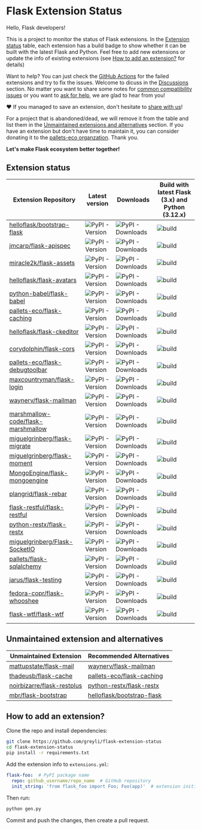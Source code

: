 # Flask Extension Status

Hello, Flask developers!

This is a project to monitor the status of Flask extensions. In the [Extension status](#extension-status) table, each extension has a build badge to show whether it can be built with the latest Flask and Python. Feel free to add new extensions or update the info of existing extensions (see [How to add an extension?](#how-to-add-an-extension) for details)

Want to help? You can just check the [GitHub Actions](https://github.com/greyli/flask-extension-status/actions) for the failed extensions and try to fix the issues. Welcome to dicuss in the [Discussions](https://github.com/greyli/flask-extension-status/discussions) section. No matter you want to share some notes
for [common compatibility issues](https://github.com/greyli/flask-extension-status/discussions/categories/notes) or you want to [ask for help](https://github.com/greyli/flask-extension-status/discussions/categories/q-a), we are glad to hear from you!

❤️ If you managed to save an extension, don't hesitate to [share with us](https://github.com/greyli/flask-extension-status/discussions/categories/show-and-tell)!

For a project that is abandoned/dead, we will remove it from the table and list them in the [Unmaintained extensions and alternatives](#unmaintained-extensions-and-alternatives) section. If you have an extension but don't have time to maintain it, you can consider donating it to the [pallets-eco organzation](https://github.com/pallets-eco). Thank you.

**Let's make Flask ecosystem better together!**


## Extension status

<!-- TABLE_START -->

| Extension Repository | Latest version  |  Downloads | Build with latest Flask (3.x) and Python (3.12.x) |
| -------------------- | --------------- | ---------- | ------------------------------------------------- |
| [helloflask/bootstrap-flask](https://github.com/helloflask/bootstrap-flask) | ![PyPI - Version](https://img.shields.io/pypi/v/bootstrap-flask) | ![PyPI - Downloads](https://img.shields.io/pypi/dm/bootstrap-flask?color=darkgrey) | ![build](https://github.com/greyli/flask-extension-status/actions/workflows/bootstrap-flask.yml/badge.svg) |
| [jmcarp/flask-apispec](https://github.com/jmcarp/flask-apispec) | ![PyPI - Version](https://img.shields.io/pypi/v/flask-apispec) | ![PyPI - Downloads](https://img.shields.io/pypi/dm/flask-apispec?color=darkgrey) | ![build](https://github.com/greyli/flask-extension-status/actions/workflows/flask-apispec.yml/badge.svg) |
| [miracle2k/flask-assets](https://github.com/miracle2k/flask-assets) | ![PyPI - Version](https://img.shields.io/pypi/v/flask-assets) | ![PyPI - Downloads](https://img.shields.io/pypi/dm/flask-assets?color=darkgrey) | ![build](https://github.com/greyli/flask-extension-status/actions/workflows/flask-assets.yml/badge.svg) |
| [helloflask/flask-avatars](https://github.com/helloflask/flask-avatars) | ![PyPI - Version](https://img.shields.io/pypi/v/flask-avatars) | ![PyPI - Downloads](https://img.shields.io/pypi/dm/flask-avatars?color=darkgrey) | ![build](https://github.com/greyli/flask-extension-status/actions/workflows/flask-avatars.yml/badge.svg) |
| [python-babel/flask-babel](https://github.com/python-babel/flask-babel) | ![PyPI - Version](https://img.shields.io/pypi/v/flask-babel) | ![PyPI - Downloads](https://img.shields.io/pypi/dm/flask-babel?color=darkgrey) | ![build](https://github.com/greyli/flask-extension-status/actions/workflows/flask-babel.yml/badge.svg) |
| [pallets-eco/flask-caching](https://github.com/pallets-eco/flask-caching) | ![PyPI - Version](https://img.shields.io/pypi/v/flask-caching) | ![PyPI - Downloads](https://img.shields.io/pypi/dm/flask-caching?color=darkgrey) | ![build](https://github.com/greyli/flask-extension-status/actions/workflows/flask-caching.yml/badge.svg) |
| [helloflask/flask-ckeditor](https://github.com/helloflask/flask-ckeditor) | ![PyPI - Version](https://img.shields.io/pypi/v/flask-ckeditor) | ![PyPI - Downloads](https://img.shields.io/pypi/dm/flask-ckeditor?color=darkgrey) | ![build](https://github.com/greyli/flask-extension-status/actions/workflows/flask-ckeditor.yml/badge.svg) |
| [corydolphin/flask-cors](https://github.com/corydolphin/flask-cors) | ![PyPI - Version](https://img.shields.io/pypi/v/flask-cors) | ![PyPI - Downloads](https://img.shields.io/pypi/dm/flask-cors?color=darkgrey) | ![build](https://github.com/greyli/flask-extension-status/actions/workflows/flask-cors.yml/badge.svg) |
| [pallets-eco/flask-debugtoolbar](https://github.com/pallets-eco/flask-debugtoolbar) | ![PyPI - Version](https://img.shields.io/pypi/v/flask-debugtoolbar) | ![PyPI - Downloads](https://img.shields.io/pypi/dm/flask-debugtoolbar?color=darkgrey) | ![build](https://github.com/greyli/flask-extension-status/actions/workflows/flask-debugtoolbar.yml/badge.svg) |
| [maxcountryman/flask-login](https://github.com/maxcountryman/flask-login) | ![PyPI - Version](https://img.shields.io/pypi/v/flask-login) | ![PyPI - Downloads](https://img.shields.io/pypi/dm/flask-login?color=darkgrey) | ![build](https://github.com/greyli/flask-extension-status/actions/workflows/flask-login.yml/badge.svg) |
| [waynerv/flask-mailman](https://github.com/waynerv/flask-mailman) | ![PyPI - Version](https://img.shields.io/pypi/v/flask-mailman) | ![PyPI - Downloads](https://img.shields.io/pypi/dm/flask-mailman?color=darkgrey) | ![build](https://github.com/greyli/flask-extension-status/actions/workflows/flask-mailman.yml/badge.svg) |
| [marshmallow-code/flask-marshmallow](https://github.com/marshmallow-code/flask-marshmallow) | ![PyPI - Version](https://img.shields.io/pypi/v/flask-marshmallow) | ![PyPI - Downloads](https://img.shields.io/pypi/dm/flask-marshmallow?color=darkgrey) | ![build](https://github.com/greyli/flask-extension-status/actions/workflows/flask-marshmallow.yml/badge.svg) |
| [miguelgrinberg/flask-migrate](https://github.com/miguelgrinberg/flask-migrate) | ![PyPI - Version](https://img.shields.io/pypi/v/flask-migrate) | ![PyPI - Downloads](https://img.shields.io/pypi/dm/flask-migrate?color=darkgrey) | ![build](https://github.com/greyli/flask-extension-status/actions/workflows/flask-migrate.yml/badge.svg) |
| [miguelgrinberg/flask-moment](https://github.com/miguelgrinberg/flask-moment) | ![PyPI - Version](https://img.shields.io/pypi/v/flask-moment) | ![PyPI - Downloads](https://img.shields.io/pypi/dm/flask-moment?color=darkgrey) | ![build](https://github.com/greyli/flask-extension-status/actions/workflows/flask-moment.yml/badge.svg) |
| [MongoEngine/flask-mongoengine](https://github.com/MongoEngine/flask-mongoengine) | ![PyPI - Version](https://img.shields.io/pypi/v/flask-mongoengine) | ![PyPI - Downloads](https://img.shields.io/pypi/dm/flask-mongoengine?color=darkgrey) | ![build](https://github.com/greyli/flask-extension-status/actions/workflows/flask-mongoengine.yml/badge.svg) |
| [plangrid/flask-rebar](https://github.com/plangrid/flask-rebar) | ![PyPI - Version](https://img.shields.io/pypi/v/flask-rebar) | ![PyPI - Downloads](https://img.shields.io/pypi/dm/flask-rebar?color=darkgrey) | ![build](https://github.com/greyli/flask-extension-status/actions/workflows/flask-rebar.yml/badge.svg) |
| [flask-restful/flask-restful](https://github.com/flask-restful/flask-restful) | ![PyPI - Version](https://img.shields.io/pypi/v/flask-restful) | ![PyPI - Downloads](https://img.shields.io/pypi/dm/flask-restful?color=darkgrey) | ![build](https://github.com/greyli/flask-extension-status/actions/workflows/flask-restful.yml/badge.svg) |
| [python-restx/flask-restx](https://github.com/python-restx/flask-restx) | ![PyPI - Version](https://img.shields.io/pypi/v/flask-restx) | ![PyPI - Downloads](https://img.shields.io/pypi/dm/flask-restx?color=darkgrey) | ![build](https://github.com/greyli/flask-extension-status/actions/workflows/flask-restx.yml/badge.svg) |
| [miguelgrinberg/Flask-SocketIO](https://github.com/miguelgrinberg/Flask-SocketIO) | ![PyPI - Version](https://img.shields.io/pypi/v/flask-socketio) | ![PyPI - Downloads](https://img.shields.io/pypi/dm/flask-socketio?color=darkgrey) | ![build](https://github.com/greyli/flask-extension-status/actions/workflows/flask-socketio.yml/badge.svg) |
| [pallets/flask-sqlalchemy](https://github.com/pallets/flask-sqlalchemy) | ![PyPI - Version](https://img.shields.io/pypi/v/flask-sqlalchemy) | ![PyPI - Downloads](https://img.shields.io/pypi/dm/flask-sqlalchemy?color=darkgrey) | ![build](https://github.com/greyli/flask-extension-status/actions/workflows/flask-sqlalchemy.yml/badge.svg) |
| [jarus/flask-testing](https://github.com/jarus/flask-testing) | ![PyPI - Version](https://img.shields.io/pypi/v/flask-testing) | ![PyPI - Downloads](https://img.shields.io/pypi/dm/flask-testing?color=darkgrey) | ![build](https://github.com/greyli/flask-extension-status/actions/workflows/flask-testing.yml/badge.svg) |
| [fedora-copr/flask-whooshee](https://github.com/fedora-copr/flask-whooshee) | ![PyPI - Version](https://img.shields.io/pypi/v/flask-whooshee) | ![PyPI - Downloads](https://img.shields.io/pypi/dm/flask-whooshee?color=darkgrey) | ![build](https://github.com/greyli/flask-extension-status/actions/workflows/flask-whooshee.yml/badge.svg) |
| [flask-wtf/flask-wtf](https://github.com/flask-wtf/flask-wtf) | ![PyPI - Version](https://img.shields.io/pypi/v/flask-wtf) | ![PyPI - Downloads](https://img.shields.io/pypi/dm/flask-wtf?color=darkgrey) | ![build](https://github.com/greyli/flask-extension-status/actions/workflows/flask-wtf.yml/badge.svg) |

<!-- TABLE_END -->


## Unmaintained extension and alternatives

| Unmaintained Extension  |  Recommended Alternatives |
| ----------------------- | ------------------------- |
| [mattupstate/flask-mail](https://github.com/mattupstate/flask-mail) | [waynerv/flask-mailman](https://github.com/waynerv/flask-mailman) |
| [thadeusb/flask-cache](https://github.com/thadeusb/flask-cache) | [pallets-eco/flask-caching](https://github.com/pallets-eco/flask-caching) |
| [noirbizarre/flask-restplus](https://github.com/noirbizarre/flask-restplus) | [python-restx/flask-restx](https://github.com/python-restx/flask-restx) |
| [mbr/flask-bootstrap](https://github.com/mbr/flask-bootstrap) | [helloflask/bootstrap-flask](https://github.com/helloflask/bootstrap-flask) |


## How to add an extension?

Clone the repo and install dependencies:

```bash
git clone https://github.com/greyli/flask-extension-status
cd flask-extension-status
pip install -r requirements.txt
```

Add the extension info to `extensions.yml`:

```yaml
flask-foo:  # PyPI package name
  repo: github_username/repo_name  # GitHub repository
  init_string: 'from flask_foo import Foo; Foo(app)'  # extension initialization
```

Then run:

```bash
python gen.py
```

Commit and push the changes, then create a pull request.
